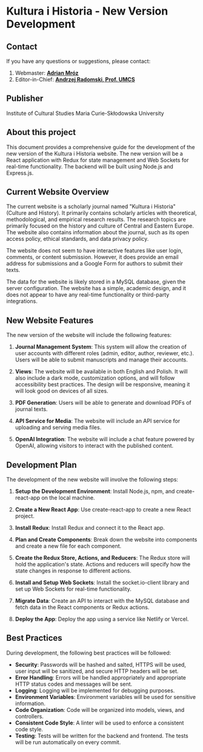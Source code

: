 # Kultura i Historia - New Version Development

## Contact

If you have any questions or suggestions, please contact:

1. Webmaster: [**Adrian Mróz**](mailto:dr.adrian.mroz@outlook.com)
2. Editor-in-Chief: [**Andrzej Radomski, Prof. UMCS**](mailto:andrzej.radomski@mail.umcs.pl)

## Publisher

Institute of Cultural Studies
Maria Curie-Skłodowska University

## About this project

This document provides a comprehensive guide for the development of the new version of the Kultura i Historia website. The new version will be a React application with Redux for state management and Web Sockets for real-time functionality. The backend will be built using Node.js and Express.js.

## Current Website Overview

The current website is a scholarly journal named "Kultura i Historia" (Culture and History). It primarily contains scholarly articles with theoretical, methodological, and empirical research results. The research topics are primarily focused on the history and culture of Central and Eastern Europe. The website also contains information about the journal, such as its open access policy, ethical standards, and data privacy policy.

The website does not seem to have interactive features like user login, comments, or content submission. However, it does provide an email address for submissions and a Google Form for authors to submit their texts.

The data for the website is likely stored in a MySQL database, given the server configuration. The website has a simple, academic design, and it does not appear to have any real-time functionality or third-party integrations.

## New Website Features

The new version of the website will include the following features:

1. **Journal Management System**: This system will allow the creation of user accounts with different roles (admin, editor, author, reviewer, etc.). Users will be able to submit manuscripts and manage their accounts.

2. **Views**: The website will be available in both English and Polish. It will also include a dark mode, customization options, and will follow accessibility best practices. The design will be responsive, meaning it will look good on devices of all sizes.

3. **PDF Generation**: Users will be able to generate and download PDFs of journal texts.

4. **API Service for Media**: The website will include an API service for uploading and serving media files.

5. **OpenAI Integration**: The website will include a chat feature powered by OpenAI, allowing visitors to interact with the published content.

## Development Plan

The development of the new website will involve the following steps:

1. **Setup the Development Environment**: Install Node.js, npm, and create-react-app on the local machine.

2. **Create a New React App**: Use create-react-app to create a new React project.

3. **Install Redux**: Install Redux and connect it to the React app.

4. **Plan and Create Components**: Break down the website into components and create a new file for each component.

5. **Create the Redux Store, Actions, and Reducers**: The Redux store will hold the application's state. Actions and reducers will specify how the state changes in response to different actions.

6. **Install and Setup Web Sockets**: Install the socket.io-client library and set up Web Sockets for real-time functionality.

7. **Migrate Data**: Create an API to interact with the MySQL database and fetch data in the React components or Redux actions.

8. **Deploy the App**: Deploy the app using a service like Netlify or Vercel.

## Best Practices

During development, the following best practices will be followed:

- **Security**: Passwords will be hashed and salted, HTTPS will be used, user input will be sanitized, and secure HTTP headers will be set.
- **Error Handling**: Errors will be handled appropriately and appropriate HTTP status codes and messages will be sent.
- **Logging**: Logging will be implemented for debugging purposes.
- **Environment Variables**: Environment variables will be used for sensitive information.
- **Code Organization**: Code will be organized into models, views, and controllers.
- **Consistent Code Style**: A linter will be used to enforce a consistent code style.
- **Testing**: Tests will be written for the backend and frontend. The tests will be run automatically on every commit.
